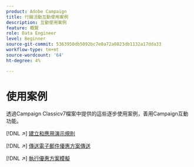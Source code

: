 ```yaml
---
product: Adobe Campaign
title: 行銷活動互動使用案例
description: 互動使用案例
feature: 概覽
role: Data Engineer
level: Beginner
source-git-commit: 5363950db5092bc7e0a72a0823db1132a17dda33
workflow-type: tm+mt
source-wordcount: '64'
ht-degree: 4%

---
```


# 使用案例

透過Campaign Classicv7檔案中提供的這些逐步使用案例，善用Campaign互動功能。

[!DNL :arrow_upper_right:] [建立和應用演示規則](https://experienceleague.adobe.com/docs/campaign-classic/using/managing-offers/case-study/presentation-rules.html)

[!DNL :arrow_upper_right:] [傳送電子郵件優惠方案傳送](https://experienceleague.adobe.com/docs/campaign-classic/using/managing-offers/case-study/offers-on-an-outbound-channel.html)

[!DNL :arrow_upper_right:] [執行優惠方案模擬](https://experienceleague.adobe.com/docs/campaign-classic/using/managing-offers/case-study/offers-on-an-outbound-channel.html)
